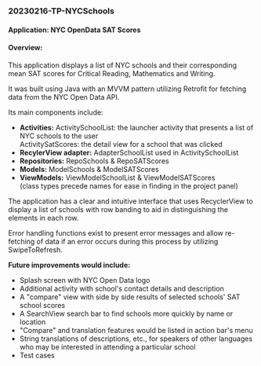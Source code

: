 
### **20230216-TP-NYCSchools**
#### Application: NYC OpenData SAT Scores

#### **Overview:**
 This application displays a list of NYC schools and their corresponding mean SAT scores for Critical Reading, Mathematics and Writing.

 It was built using Java with an MVVM pattern utilizing Retrofit for fetching data from the NYC Open Data API.

 Its main components include:  
* **Activities:** 
ActivitySchoolList: the launcher activity that presents a list of NYC schools to the user                            	 
ActivitySatScores: the detail view for a school that was clicked  
* **RecylerView adapter:** AdapterSchoolList used in ActivitySchoolList  
* **Repositories:** RepoSchools & RepoSATScores  
* **Models:** ModelSchools & ModelSATScores  
* **ViewModels:** ViewModelSchoolList & ViewModelSATScores  
		(class types precede names for ease in finding in the project panel)

The application has a clear and intuitive interface that uses RecyclerView to display a list of schools with row banding to aid in distinguishing the elements in each row. 

Error handling functions exist to present error messages and allow re-fetching of data if an error occurs during this process by utilizing SwipeToRefresh.

**Future improvements would include:**
* Splash screen with NYC Open Data logo  
* Additional activity with school's contact details and description  
* A "compare" view with side by side results of selected schools' SAT school scores  
* A SearchView search bar to find schools more quickly by name or location  
* "Compare" and translation features would be listed in action bar's menu
* String translations of descriptions, etc., for speakers of other languages who may be interested in attending a particular school  
* Test cases
